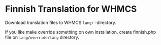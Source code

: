 # Finnish Translation for WHMCS

Download translation files to WHMCS ```lang/``` -directory.

If you like make override something on own installation, create finnish.php file on ```lang/override/lang``` directory. 

